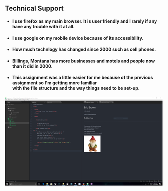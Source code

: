 ## Technical Support

- #### I use firefox as my main browser. It is user friendly and I rarely if any have any trouble with it at all.<br />
- #### I use google on my mobile device because of its accessibility.
- #### How much technlogy has changed since 2000 such as cell phones.

- #### Billings, Montana has more businesses and motels and people now than it did in 2000.

- #### This assignment was a little easier for me because of the previous assignment so I'm getting more familiar<br /> with the file structure and the way things need to be set-up.

![Workspace Screeshot](./images/screenshot.PNG)
